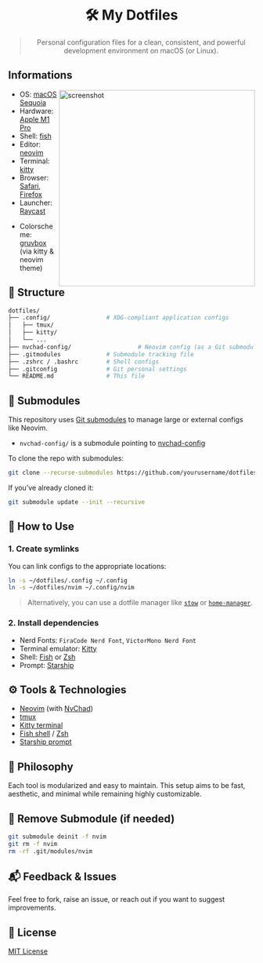 <div align="center">

# 🛠️ My Dotfiles

> Personal configuration files for a clean, consistent, and powerful development environment on macOS (or Linux).

</div>

## Informations

<img alt="screenshot" align="right" width="400px" src="img/fastfetch.png"/>

<!-- - OS: [macOS Sequoia](https://www.apple.com/vn/macos/macos-sequoia/) -->
<!-- - WM: [sway](https://swaywm.org/) -->
<!-- - Shell: [fish](https://fishshell.com/) -->
<!-- - Editor: [neovim](https://neovim.io/) -->
<!-- - Terminal: [kitty](https://sw.kovidgoyal.net/kitty/) -->
<!-- - Browser: [firefox](https://www.mozilla.org/en-US/firefox/) -->
<!-- - Launcher: [rofi](https://github.com/davatorium/rofi), [wayland fork](https://github.com/lbonn/rofi) -->
<!-- - Bar: [waybar](https://github.com/Alexays/Waybar) -->
<!-- - Colorscheme: [gruvbox](https://github.com/morhetz/gruvbox) -->
- OS: [macOS Sequoia](https://www.apple.com/macos/macos-sequoia/)
- Hardware: [Apple M1 Pro](https://www.apple.com/newsroom/2021/10/introducing-m1-pro-and-m1-max-the-most-powerful-chips-apple-has-ever-built/)
- Shell: [fish](https://fishshell.com/)
- Editor: [neovim](https://neovim.io/)
- Terminal: [kitty](https://sw.kovidgoyal.net/kitty/)
- Browser: [Safari](https://www.apple.com/lae/safari/), [Firefox](https://www.mozilla.org/en-US/firefox/)
- Launcher: [Raycast](https://www.raycast.com/)
<!-- - Bar: Übersicht -->
- Colorscheme: [gruvbox](https://github.com/morhetz/gruvbox) (via kitty & neovim theme)

## 📁 Structure

```bash
dotfiles/
├── .config/                # XDG-compliant application configs
│   ├── tmux/
│   ├── kitty/
│   └── ...
├── nvchad-config/                   # Neovim config (as a Git submodule), resources: mgastonportillo
├── .gitmodules             # Submodule tracking file
├── .zshrc / .bashrc        # Shell configs
├── .gitconfig              # Git personal settings
└── README.md               # This file
````

## 🔌 Submodules

This repository uses [Git submodules](https://git-scm.com/book/en/v2/Git-Tools-Submodules) to manage large or external configs like Neovim.

- `nvchad-config/` is a submodule pointing to [nvchad-config](https://github.com/mgastonportillo/nvchad-config.git)

To clone the repo with submodules:

```bash
git clone --recurse-submodules https://github.com/yourusername/dotfiles.git
```

If you’ve already cloned it:

```bash
git submodule update --init --recursive
```

## 🔗 How to Use

### 1. Create symlinks

You can link configs to the appropriate locations:

```bash
ln -s ~/dotfiles/.config ~/.config
ln -s ~/dotfiles/nvim ~/.config/nvim
```

> Alternatively, you can use a dotfile manager like [`stow`](https://www.gnu.org/software/stow/) or [`home-manager`](https://nix-community.github.io/home-manager/).

### 2. Install dependencies

- Nerd Fonts: `FiraCode Nerd Font`, `VictorMono Nerd Font`
- Terminal emulator: [Kitty](https://sw.kovidgoyal.net/kitty/)
- Shell: [Fish](https://fishshell.com/) or [Zsh](https://www.zsh.org/)
- Prompt: [Starship](https://starship.rs/)

## ⚙️ Tools & Technologies

- [Neovim](https://neovim.io/) (with [NvChad](https://nvchad.com/))
- [tmux](https://github.com/tmux/tmux)
- [Kitty terminal](https://sw.kovidgoyal.net/kitty/)
- [Fish shell](https://fishshell.com/) / [Zsh](https://www.zsh.org/)
- [Starship prompt](https://starship.rs/)

## 🧠 Philosophy

Each tool is modularized and easy to maintain. This setup aims to be fast, aesthetic, and minimal while remaining highly customizable.

## 🧼 Remove Submodule (if needed)

```bash
git submodule deinit -f nvim
git rm -f nvim
rm -rf .git/modules/nvim
```

## 📬 Feedback & Issues

Feel free to fork, raise an issue, or reach out if you want to suggest improvements.

## 📜 License

[MIT License](https://github.com/tranlynhathao/dotfiles?tab=MIT-1-ov-file)
<!-- [MIT License](./LICENSE) -->
